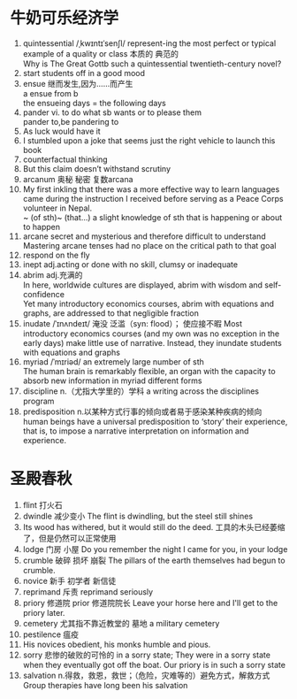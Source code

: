# 牛奶可乐经济学
1. quintessential /ˌkwɪntɪˈsenʃl/ 
represent-ing the most perfect or typical example of a quality or class 本质的 典范的  
Why is The Great Gottb such a quintessential twentieth-century novel?  
2. start students off in a good mood
3. ensue 继而发生,因为……而产生  
a ensue from b   
the ensueing days = the following days      
4. pander vi. to do what sb wants or to please them  
pander to,be pandering to  
5. As luck would have it
6. I stumbled upon a joke that seems just the right vehicle to launch this book  
7. counterfactual thinking  
8. But this claim doesn’t withstand scrutiny 
9. arcanum 奥秘 秘密   复数arcana
10. My first inkling that there was a more effective way to learn languages came during the instruction I received before serving as a Peace Corps volunteer in Nepal.  
~ (of sth)~ (that...) a slight knowledge of sth that is happening or about to happen 
11. arcane  secret and mysterious and therefore difficult to understand  
    Mastering arcane tenses had no place on the critical path to that goal
12. respond on the fly  
13. inept   adj.acting or done with no skill, clumsy or inadequate
14. abrim adj.充满的   
In here, worldwide cultures are displayed, abrim with wisdom and self-confidence  
Yet many introductory economics courses, abrim with equations and graphs, are addressed to that negligible fraction  
15. inudate   /ˈɪnʌndeɪt/ 淹没 泛滥（syn: flood）； 使应接不暇
 Most introductory economics courses (and my own was no exception in the early days) make little use of narrative. Instead, they inundate students with equations and graphs
16. myriad /ˈmɪriəd/ an extremely large number of sth  
The human brain is remarkably flexible, an organ with the capacity to absorb new information in myriad different forms
17. discipline n.（尤指大学里的）学科 a writing across the disciplines program
18. predisposition n.以某种方式行事的倾向或者易于感染某种疾病的倾向  
human beings have a universal predisposition to ‘story’ their experience, that is, to impose a narrative interpretation on information and experience.


# 圣殿春秋
1. flint 打火石
2. dwindle 减少变小 The flint is dwindling, but the steel still shines
3. Its wood has withered, but it would still do the deed. 工具的木头已经萎缩了，但是仍然可以正常使用
4. lodge 门房 小屋 Do you remember the night I came for you, in your lodge
5. crumble 破碎 损坏 崩裂 The pillars of the earth themselves had begun to crumble.
6. novice 新手 初学者 新信徒
7. reprimand 斥责 reprimand seriously
8. priory 修道院 prior 修道院院长 Leave your horse here and I'll get to the priory later.
9. cemetery 尤其指不靠近教堂的 墓地 a military cemetery
10. pestilence 瘟疫
11. His novices obedient, his monks humble and pious.
12. sorry 悲惨的破败的可怜的 in a sorry state; They were in a sorry state when they eventually got off the boat. Our priory is in such a sorry state
13. salvation n.得救，救恩，救世；（危险，灾难等的）避免方式，解救方式 Group therapies have long been his salvation